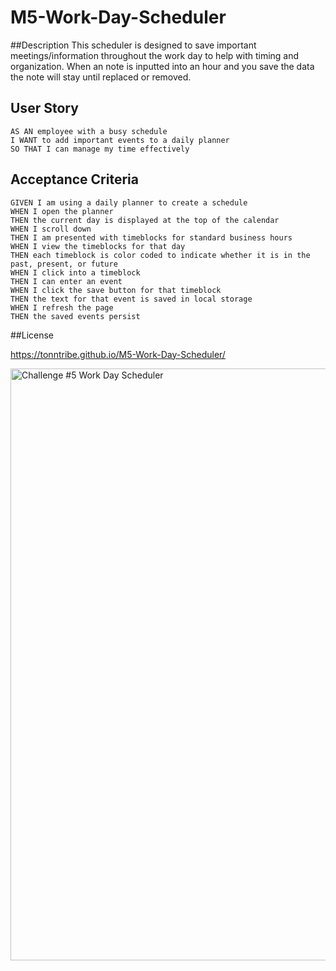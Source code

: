 # M5-Work-Day-Scheduler

##Description
This scheduler is designed to save important meetings/information throughout the work day to help with timing and organization. When an note is inputted into an hour and you save the data the note will stay until replaced or removed. 

## User Story

```
AS AN employee with a busy schedule
I WANT to add important events to a daily planner
SO THAT I can manage my time effectively
```

## Acceptance Criteria

```
GIVEN I am using a daily planner to create a schedule
WHEN I open the planner
THEN the current day is displayed at the top of the calendar
WHEN I scroll down
THEN I am presented with timeblocks for standard business hours
WHEN I view the timeblocks for that day
THEN each timeblock is color coded to indicate whether it is in the past, present, or future
WHEN I click into a timeblock
THEN I can enter an event
WHEN I click the save button for that timeblock
THEN the text for that event is saved in local storage
WHEN I refresh the page
THEN the saved events persist
```
##License

https://tonntribe.github.io/M5-Work-Day-Scheduler/

<img width="947" alt="Challenge #5 Work Day Scheduler " src="https://user-images.githubusercontent.com/127579030/235240695-4e00a2b1-d258-47e2-93d7-4f2cea1d2cf7.png">

